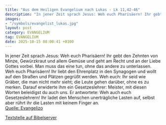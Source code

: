 ```yaml
---
title: "Aus dem Heiligen Evangelium nach Lukas - Lk 11,42-46"
description: "In jener Zeit sprach Jesus: Weh euch Pharisäern! Ihr gebt den Zehnten von Minze, Gewürzkraut und allem Gemüse und geht am Recht und an der Liebe Gottes vorbei. Man muss das eine tun, ohne das andere zu unterlassen. Weh euch Pharisäern! Ihr liebt den Ehrenplatz in den Synagogen un...."
images:
- "/symbols/evangelist_lukas.jpg"
layout: post
category: EVANGELIUM
tag: EVANGELIUM
date: 2025-10-15 08:00:41 +0100
---
```

In jener Zeit sprach Jesus: Weh euch Pharisäern! Ihr gebt den Zehnten von Minze, Gewürzkraut und allem Gemüse und geht am Recht und an der Liebe Gottes vorbei. Man muss das eine tun, ohne das andere zu unterlassen.
Weh euch Pharisäern! Ihr liebt den Ehrenplatz in den Synagogen und wollt auf den Straßen und Plätzen gegrüßt werden.<!--more-->
Weh euch: Ihr seid wie Gräber, die man nicht mehr sieht; die Leute gehen darüber, ohne es zu merken.
Darauf erwiderte ihm ein Gesetzeslehrer: Meister, mit diesen Worten beleidigst du auch uns.
Er antwortete: Weh auch euch Gesetzeslehrern! Ihr ladet den Menschen unerträgliche Lasten auf, selbst aber rührt ihr die Lasten mit keinem Finger an.<br>
[Quelle: Evangelizo](https://evangeliumtagfuertag.org/DE/gospel)

[Textstelle auf Bibelserver](https://www.bibleserver.com/EU/Lukas11,42-46)
